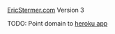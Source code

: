[EricStermer.com](www.ericstermer.com) Version 3

TODO: Point domain to [heroku app](https://stermer-portfolio.herokuapp.com/)

